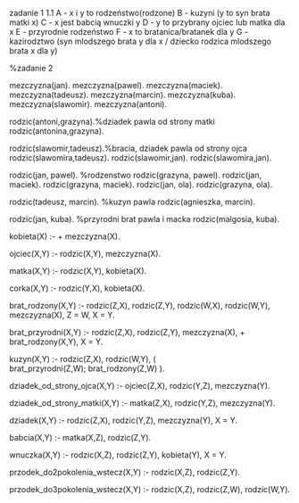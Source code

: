 zadanie 1
1.1
A - x i y to rodzeństwo(rodzone)
B - kuzyni (y to syn brata matki x)
C - x jest babcią wnuczki y
D - y to przybrany ojciec lub matka dla x
E - przyrodnie rodzeństwo
F - x to bratanica/bratanek dla y
G - kazirodztwo (syn mlodszego brata y dla x / dziecko rodzica mlodszego brata x dla y)

%zadanie 2

mezczyzna(jan).
mezczyzna(pawel).
mezczyzna(maciek).
mezczyzna(tadeusz).
mezczyzna(marcin).
mezczyzna(kuba).
mezczyzna(slawomir).
mezczyzna(antoni).

rodzic(antoni,grazyna).%dziadek pawla od strony matki
rodzic(antonina,grazyna).

rodzic(slawomir,tadeusz).%bracia, dziadek pawla od strony ojca
rodzic(slawomira,tadeusz).
rodzic(slawomir,jan).
rodzic(slawomira,jan).

rodzic(jan, pawel). %rodzenstwo 
rodzic(grazyna, pawel).
rodzic(jan, maciek).
rodzic(grazyna, maciek).
rodzic(jan, ola).
rodzic(grazyna, ola).

rodzic(tadeusz, marcin). %kuzyn pawla
rodzic(agnieszka, marcin).


rodzic(jan, kuba). %przyrodni brat pawla i macka
rodzic(malgosia, kuba).

kobieta(X) :-
    \+ mezczyzna(X).

ojciec(X,Y) :- 
    rodzic(X,Y), 
    mezczyzna(X).

matka(X,Y) :- 
    rodzic(X,Y), 
    kobieta(X).

corka(X,Y) :- 
    rodzic(Y,X), 
    kobieta(X).

brat_rodzony(X,Y) :- 
    rodzic(Z,X), 
    rodzic(Z,Y), 
    rodzic(W,X), 
    rodzic(W,Y), 
    mezczyzna(X), 
    Z \= W,
    X \= Y.

brat_przyrodni(X,Y) :- 
    rodzic(Z,X), 
    rodzic(Z,Y), 
    mezczyzna(X), 
    \+ brat_rodzony(X,Y), 
    X \= Y.

kuzyn(X,Y) :- 
    rodzic(Z,X), 
    rodzic(W,Y), 
    (   
    	brat_przyrodni(Z,W);
    	brat_rodzony(Z,W)
    ).

dziadek_od_strony_ojca(X,Y) :- 
    ojciec(Z,X), 
    rodzic(Y,Z),
	mezczyzna(Y).

dziadek_od_strony_matki(X,Y) :- 
    matka(Z,X), 
    rodzic(Y,Z),
    mezczyzna(Y).

dziadek(X,Y) :- 
    rodzic(Z,X), 
    rodzic(Y,Z), 
    mezczyzna(Y), 
    X \= Y.

babcia(X,Y) :- 
    matka(X,Z), 
    rodzic(Z,Y).

wnuczka(X,Y) :- 
    rodzic(X,Z), 
    rodzic(Z,Y), 
    kobieta(Y), 
    X \= Y.

przodek_do2pokolenia_wstecz(X,Y) :- 
    rodzic(X,Z), 
    rodzic(Z,Y).

przodek_do3pokolenia_wstecz(X,Y) :- 
    rodzic(X,Z), 
    rodzic(Z,W), 
    rodzic(W,Y).




